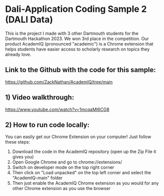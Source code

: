 # Dali-Application Coding Sample 2 (DALI Data)
This is the project I made with 3 other Dartmouth students for the Dartmouth Hackathon 2023. We won 3rd place in the competition. Our product AcademIQ (pronounced "academic") is a Chrome extension that helps students have easier access to scholarly research on topics they already love.
## Link to the Github with the code for this sample:
https://github.com/ZackNathan/AcademIQ/tree/main

## 1) Video walkthrough: 
https://www.youtube.com/watch?v=1mcqaMI6CG8

## 2) How to run code locally:
You can easily get our Chrome Extension on your computer! Just follow these steps: 
1. Download the code in the AcademIQ repository (open up the Zip File it gives you)
2. Open Google Chrome and go to chrome://extensions/
3. Switch on developer mode on the top right corner
4. Then click on "Load unpacked" on the top left corner and select the "AcademIQ-main" folder
5. Then just enable the AcademIQ Chrome extension as you would for any other Chrome extension as you use the browser